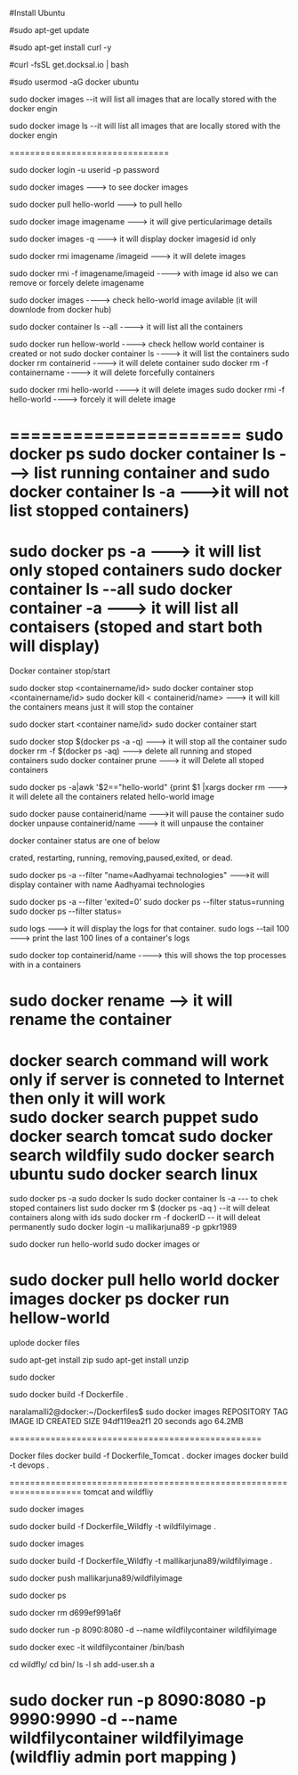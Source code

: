 #Install Ubuntu

#sudo apt-get update

#sudo apt-get install curl -y

#curl -fsSL get.docksal.io | bash

#sudo usermod -aG docker ubuntu


sudo docker images 	                  --it will list all images that are locally stored with the docker engin

sudo docker image ls 									--it will list all images that are locally stored with the docker engin 

===============================

sudo docker login -u userid -p  password 

sudo docker images                 ---> to see docker images

sudo docker pull hello-world       ---> to pull hello

sudo docker image imagename        ---> it will give perticularimage details 

sudo docker images -q 			       ---> it will display docker imagesid id only

sudo docker rmi  imagename /imageid         ---> it will delete images

sudo docker rmi -f imagename/imageid        ----> with image id also we can remove or forcely delete imagename 

sudo docker images                          ----> check hello-world image avilable (it will downlode from docker hub)

sudo docker container ls --all              ----> it will list all the containers

sudo docker run hellow-world                ----> check hellow world container is created or not
sudo docker container ls                    ----> it will list the containers
sudo docker rm containerid                  ----> it will delete container
sudo docker rm -f containername             ----> it will delete forcefully containers  
 
sudo docker rmi hello-world                 ----> it will delete images
sudo docker rmi -f  hello-world             ---->  forcely it will delete image

======================
sudo docker ps 
sudo docker container ls                     ---> list running container and 
sudo docker container ls -a                  --->it will not list stopped containers)
=======================
sudo docker ps -a                            ---> it will list only stoped containers
sudo docker container ls --all
sudo docker container -a                     ---> it will list all contaisers (stoped and start both will display)
===============================
Docker container stop/start

sudo docker stop <containername/id>
sudo docker container stop  <containername/id>
sudo docker kill < containerid/name>   ---> it will kill the containers means just it will stop the container 

sudo docker start <container name/id>
sudo docker container start <containerid>

sudo docker stop $(docker ps -a -q)   ---> it will stop all the container
sudo docker rm -f $(docker ps -aq)    ---> delete all running and stoped containers 
sudo docker container prune    ---> it will Delete all stoped containers 

sudo docker ps -a|awk '$2=="hello-world" {print $1 |xargs docker rm   ---> it will  delete all the containers related hello-world image

sudo docker pause containerid/name    --->it will pause the container
sudo docker unpause containerid/name  ---> it will unpause the container

docker container status are one of below 

crated, restarting, running, removing,paused,exited, or dead.



sudo docker ps -a --filter "name=Aadhyamai technologies"  --->it will display container with name Aadhyamai technologies

sudo docker ps -a --filter 'exited=0'
sudo docker ps --filter status=running
sudo docker ps --filter status=


sudo logs <container-name>              ---> it will display the logs for that container.
sudo logs --tail 100 <container name>   ---> print the last 100 lines of a container's logs 

sudo docker top containerid/name     ----> this will shows the top processes with in a containers


sudo docker rename <container old Name> <container new name>  --> it will rename the container
===================================
docker search command will work only if server is conneted to Internet then only it will work  
sudo docker search puppet
sudo docker search tomcat
sudo docker search wildfily
sudo docker search ubuntu
sudo docker search linux
====================================
sudo docker ps -a
sudo docker ls 
sudo docker container ls -a                                         --- to chek stoped containers list
sudo docker rm $ (docker ps -aq )                                   --it will deleat containers along with ids 
sudo docker rm -f dockerID                                          -- it will deleat permanently 
sudo docker login -u mallikarjuna89 -p gpkr1989 

sudo docker run hello-world 
sudo docker images 
  or 
  
sudo docker pull hello world 
docker images
docker ps 
docker run hellow-world 
=============================================
uplode docker files 

sudo apt-get install zip
sudo apt-get install unzip

sudo docker 

sudo docker build -f  Dockerfile .

naralamalli2@docker:~/Dockerfiles$ sudo docker images
REPOSITORY            TAG                 IMAGE ID            CREATED             SIZE
<none>                <none>              94df119ea2f1        20 seconds ago      64.2MB

=================================================

Docker files
docker build -f Dockerfile_Tomcat .
docker images 
docker build -t devops .

====================================================================
tomcat and wildfliy 

sudo docker images 

sudo docker build -f Dockerfile_Wildfly -t wildfilyimage .

sudo docker images

sudo docker build -f Dockerfile_Wildfly -t mallikarjuna89/wildfilyimage .

sudo docker push mallikarjuna89/wildfilyimage

sudo docker ps
 
sudo docker rm d699ef991a6f
 
sudo docker run -p 8090:8080 -d --name wildfilycontainer wildfilyimage 
 
sudo docker exec -it wildfilycontainer /bin/bash
 
cd wildfly/
cd bin/
ls -l 
sh add-user.sh
a
 
 
sudo docker run -p 8090:8080 -p 9990:9990 -d --name wildfilycontainer wildfilyimage (wildfliy admin port mapping )
========================================================================
